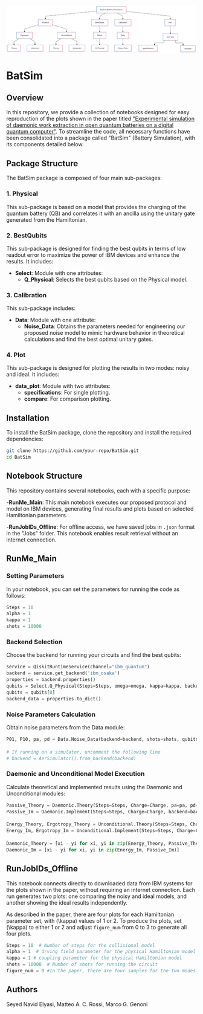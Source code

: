 ![BatSim Package Overview](BatSim_Package_Overview.png)


# BatSim

## Overview

In this repository, we provide a collection of notebooks designed for easy reproduction of the plots shown in the paper titled ["Experimental simulation of daemonic work extraction in open quantum batteries on a digital quantum computer"](https://arxiv.org/abs/2410.16567). To streamline the code, all necessary functions have been consolidated into a package called "BatSim" (Battery Simulation), with its components detailed below.


## Package Structure

The BatSim package is composed of four main sub-packages:

### 1. Physical
This sub-package is based on a model that provides the charging of the quantum battery (QB) and correlates it with an ancilla using the unitary gate generated from the Hamiltonian.

### 2. BestQubits
This sub-package is designed for finding the best qubits in terms of low readout error to maximize the power of IBM devices and enhance the results. It includes:
- **Select**: Module with one attributes:
  - **Q_Physical**: Selects the best qubits based on the Physical model.

### 3. Calibration
This sub-package includes:
- **Data**: Module with one attribute:
  - **Noise_Data**: Obtains the parameters needed for engineering our proposed noise model to mimic hardware behavior in theoretical calculations and find the best optimal unitary gates.

### 4. Plot
This sub-package is designed for plotting the results in two modes: noisy and ideal. It includes:
- **data_plot**: Module with two attributes:
  - **specifications**: For single plotting.
  - **compare**: For comparison plotting.

## Installation

To install the BatSim package, clone the repository and install the required dependencies:

```bash
git clone https://github.com/your-repo/BatSim.git
cd BatSim
```
## Notebook Structure

This repository contains several notebooks, each with a specific purpose:

-**RunMe_Main**: This main notebook executes our proposed protocol and model on IBM devices, generating final results and plots based on selected Hamiltonian parameters.

-**RunJobIDs_Offline**: For offline access, we have saved jobs in `.json` format in the "Jobs" folder. This notebook enables result retrieval without an internet connection. 


## RunMe_Main

### Setting Parameters

In your notebook, you can set the parameters for running the code as follows:

```python
Steps = 10
alpha = 1
kappa = 1
shots = 10000
```

### Backend Selection

Choose the backend for running your circuits and find the best qubits:

```python
service = QiskitRuntimeService(channel="ibm_quantum")
backend = service.get_backend('ibm_osaka')
properties = backend.properties()
qubits = Select.Q_Physical(Steps=Steps, omega=omega, kappa=kappa, backend=backend)
qubits = qubits[0]
backend_data = properties.to_dict()
```

### Noise Parameters Calculation

Obtain noise parameters from the Data module:

```python
P01, P10, pa, pd = Data.Noise_Data(backend=backend, shots=shots, qubits=qubits, simulator=True)

# If running on a simulator, uncomment the following line
# backend = AerSimulator().from_backend(backend)
```

### Daemonic and Unconditional Model Execution

Calculate theoretical and implemented results using the Daemonic and Unconditional modules:

```python
Passive_Theory = Daemonic.Theory(Steps=Steps, Charge=Charge, pa=pa, pd=pd, P01=P01, P10=P10)
Passive_Im = Daemonic.Implement(Steps=Steps, Charge=Charge, backend=backend, shots=shots, qubits=qubits)

Energy_Theory, Ergotropy_Theory = Unconditional.Theory(Steps=Steps, Charge=Charge, pa=pa, pd=pd)
Energy_Im, Ergotropy_Im = Unconditional.Implement(Steps=Steps, Charge=Charge, backend=backend, shots=shots, qubits=qubits)

Daemonic_Theory = [xi - yi for xi, yi in zip(Energy_Theory, Passive_Theory)]
Daemonic_Im = [xi - yi for xi, yi in zip(Energy_Im, Passive_Im)]
```

## RunJobIDs_Offline

This notebook connects directly to downloaded data from IBM systems for the plots shown in the paper, without requiring an internet connection. Each run generates two plots: one comparing the noisy and ideal models, and another showing the ideal results independently. 

As described in the paper, there are four plots for each Hamiltonian parameter set, with \(\kappa\) values of 1 or 2. To produce the plots, set \(\kappa\) to either 1 or 2 and adjust `figure_num` from 0 to 3 to generate all four plots.

```python
Steps = 10  # Number of steps for the collisional model
alpha = 1  # drving field parameter for the physical Hamiltonian model
kappa = 1 # coupling parameter for the physical Hamiltonian model
shots = 10000  # Number of shots for running the circuit
figure_num = 0 #In the paper, there are four samples for the two modes of paramters \kappa =  1 or 2. To have the first, seocond, third and the fourth plots, you have to put 0, 1, 2 and 3 respectively 
```

## Authors 
Seyed Navid Elyasi, Matteo A. C. Rossi, Marco G. Genoni



```

